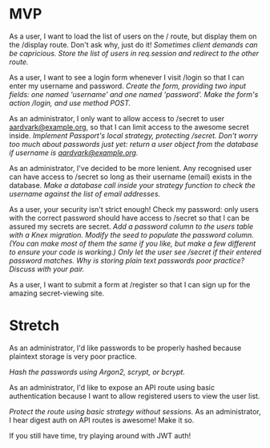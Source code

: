 # MVP #

As a user, I want to load the list of users on the / route, but display them on the /display route. Don't ask why, just do it!
*Sometimes client demands can be capricious. Store the list of users in req.session and redirect to the other route.*

As a user, I want to see a login form whenever I visit /login so that I can enter my username and password.
*Create the form, providing two input fields: one named 'username' and one named 'password'.*
*Make the form's action /login, and use method POST.*

As an administrator, I only want to allow access to /secret to user aardvark@example.org, so that I can limit access to the awesome secret inside.
*Implement Passport's local strategy, protecting /secret. Don't worry too much about passwords just yet: return a user object from the database if username is aardvark@example.org.*

As an administrator, I've decided to be more lenient. Any recognised user can have access to /secret so long as their username (email) exists in the database.
*Make a database call inside your strategy function to check the username against the list of email addresses.*

As a user, your security isn't strict enough! Check my password: only users with the correct password should have access to /secret so that I can be assured my secrets are secret.
*Add a password column to the users table with a Knex migration.*
*Modify the seed to populate the password column. (You can make most of them the same if you like, but make a few different to ensure your code is working.)*
*Only let the user see /secret if their entered password matches.*
*Why is storing plain text passwords poor practice? Discuss with your pair.*

As a user, I want to submit a form at /register so that I can sign up for the amazing secret-viewing site.

# Stretch #

As an administrator, I'd like passwords to be properly hashed because plaintext storage is very poor practice.

*Hash the passwords using Argon2, scrypt, or bcrypt.*

As an administrator, I'd like to expose an API route using basic authentication because I want to allow registered users to view the user list.

*Protect the route using basic strategy without sessions.*
As an administrator, I hear digest auth on API routes is awesome! Make it so.

If you still have time, try playing around with JWT auth!
